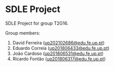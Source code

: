 # SDLE Project

SDLE Project for group T2G16.

Group members:

1. David Ferreira (up202102686@edu.fe.up.pt)
2. Eduardo Correia (up201806433@edu.fe.up.pt)
3. João Cardoso (up201806531@edu.fe.up.pt)
4. Ricardo Fontão (up201806317@edu.fe.up.pt)
